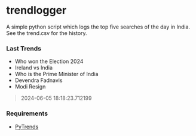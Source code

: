 # trendlogger
A simple python script which logs the top five searches of the day in India.<br>See the trend.csv for the history.<br>

<!-- Last Trends -->
### Last Trends
* Who won the Election 2024
* Ireland vs India
* Who is the Prime Minister of India
* Devendra Fadnavis
* Modi Resign
> 2024-06-05 18:18:23.712199

<!-- Requirements -->
### Requirements
* [PyTrends](https://github.com/dreyco676/pytrends)

